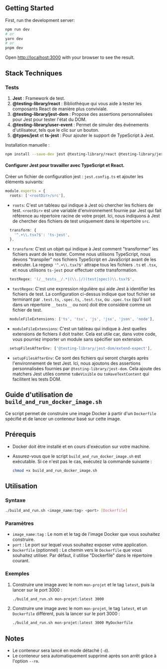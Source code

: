 ## Getting Started

First, run the development server:

```bash
npm run dev
# or
yarn dev
# or
pnpm dev
```

Open [http://localhost:3000](http://localhost:3000) with your browser to see the result.

## Stack Techniques

### Tests

1. **Jest** : Framework de test.
2. **@testing-library/react** : Bibliothèque qui vous aide à tester les composants React de manière plus conviviale.
3. **@testing-library/jest-dom** : Propose des assertions personnalisées pour Jest pour tester l'état du DOM.
4. **@testing-library/user-event** : Permet de simuler des événements d'utilisateur, tels que le clic sur un bouton.
5. **@types/jest** et **ts-jest** : Pour ajouter le support de TypeScript à Jest.

Installation manuelle :

```bash
npm install --save-dev jest @testing-library/react @testing-library/jest-dom @testing-library/user-event @types/jest ts-jest
```

#### Configurer Jest pour travailler avec TypeScript et React.

Créer un fichier de configuration jest : `jest.config.ts` et ajouter les éléments suivants:

```typescript
module.exports = {
  roots: ['<rootDir>/src'],
```

- `roots`: C'est un tableau qui indique à Jest où chercher les fichiers de test. `<rootDir>` est une variable d'environnement fournie par Jest qui fait référence au répertoire racine de votre projet. Ici, nous indiquons à Jest de chercher des fichiers de test uniquement dans le répertoire `src`.

```typescript
  transform: {
    '^.+\\.tsx?$': 'ts-jest',
  },
```

- `transform`: C'est un objet qui indique à Jest comment "transformer" les fichiers avant de les tester. Comme nous utilisons TypeScript, nous devons "transpiler" nos fichiers TypeScript en JavaScript avant de les exécuter. La regexp `'^.+\\.tsx?$'` attrape tous les fichiers `.ts` et `.tsx`, et nous utilisons `ts-jest` pour effectuer cette transformation.

```typescript
  testRegex: '(/__tests__/.*|(\\.|/)(test|spec))\\.tsx?$',
```

- `testRegex`: C'est une expression régulière qui aide Jest à identifier les fichiers de test. La configuration ci-dessus indique que tout fichier se terminant par `.test.ts`, `.spec.ts`, `.test.tsx`, ou `.spec.tsx` (qu'il soit dans un répertoire `__tests__` ou non) doit être considéré comme un fichier de test.

```typescript
  moduleFileExtensions: ['ts', 'tsx', 'js', 'jsx', 'json', 'node'],
```

- `moduleFileExtensions`: C'est un tableau qui indique à Jest quelles extensions de fichiers il doit traiter. Cela est utile car, dans votre code, vous pourriez importer un module sans spécifier son extension.

```typescript
  setupFilesAfterEnv: ['@testing-library/jest-dom/extend-expect'],
```

- `setupFilesAfterEnv`: Ce sont des fichiers qui seront chargés après l'environnement de test Jest. Ici, nous ajoutons des assertions personnalisées fournies par `@testing-library/jest-dom`. Cela ajoute des matchers Jest utiles comme `toBeVisible` ou `toHaveTextContent` qui facilitent les tests DOM.

## Guide d'utilisation de `build_and_run_docker_image.sh`

Ce script permet de construire une image Docker à partir d'un `Dockerfile` spécifié et de lancer un conteneur basé sur cette image.

## Prérequis

- Docker doit être installé et en cours d'exécution sur votre machine.
- Assurez-vous que le script `build_and_run_docker_image.sh` est exécutable. Si ce n'est pas le cas, exécutez la commande suivante :

  ```bash
  chmod +x build_and_run_docker_image.sh
  ```

## Utilisation

### Syntaxe

```bash
./build_and_run.sh <image_name:tag> <port> [Dockerfile]
```

### Paramètres

- `image_name:tag` : Le nom et le tag de l'image Docker que vous souhaitez construire.
- `port` : Le port sur lequel vous souhaitez exposer votre application.
- `Dockerfile` (optionnel) : Le chemin vers le `Dockerfile` que vous souhaitez utiliser. Par défaut, il utilise "Dockerfile" dans le répertoire courant.

### Exemples

1. Construire une image avec le nom `mon-projet` et le tag `latest`, puis la lancer sur le port 3000 :

   ```bash
   ./build_and_run.sh mon-projet:latest 3000
   ```

2. Construire une image avec le nom `mon-projet`, le tag `latest`, et un `Dockerfile` différent, puis la lancer sur le port 3000 :

   ```bash
   ./build_and_run.sh mon-projet:latest 3000 MyDockerfile
   ```

## Notes

- Le conteneur sera lancé en mode détaché (`-d`).
- Le conteneur sera automatiquement supprimé après son arrêt grâce à l'option `--rm`.

